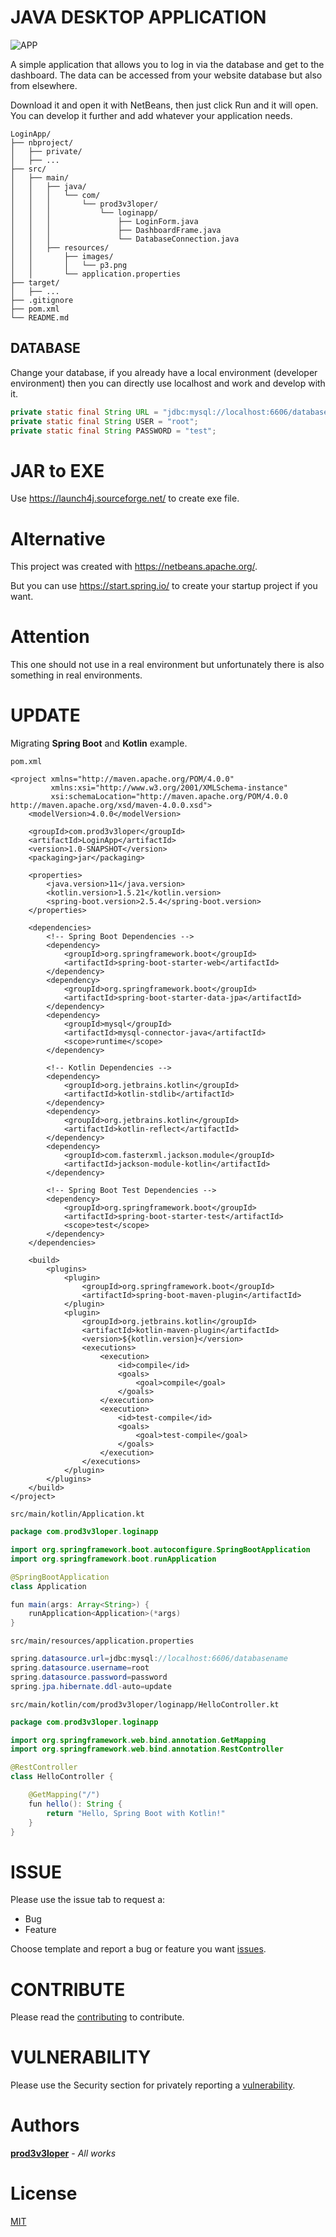 # JAVA DESKTOP APPLICATION

![APP](https://raw.githubusercontent.com/prod3v3loper/java-desktop-website-app/main/src/main/resources/images/p3-app.PNG?token=GHSAT0AAAAAACSRTP633NYHX44TT5I32DZ2ZSMJNPQ "Application")

A simple application that allows you to log in via the database and get to the dashboard. The data can be accessed from your website database but also from elsewhere.

Download it and open it with NetBeans, then just click Run and it will open. You can develop it further and add whatever your application needs.

```
LoginApp/
├── nbproject/
│   ├── private/
│   ├── ...
├── src/
│   ├── main/
│   │   ├── java/
│   │   │   └── com/
│   │   │       └── prod3v3loper/
│   │   │           └── loginapp/
│   │   │               ├── LoginForm.java
│   │   │               ├── DashboardFrame.java
│   │   │               └── DatabaseConnection.java
│   │   ├── resources/
│   │       ├── images/
│   │       │   └── p3.png
│   │       └── application.properties
├── target/
│   ├── ...
├── .gitignore
├── pom.xml
└── README.md
```

## DATABASE

Change your database, if you already have a local environment (developer environment) then you can directly use localhost and work and develop with it.

```java
private static final String URL = "jdbc:mysql://localhost:6606/databasename";
private static final String USER = "root";
private static final String PASSWORD = "test";
```

# JAR to EXE

Use https://launch4j.sourceforge.net/ to create exe file.

# Alternative

This project was created with https://netbeans.apache.org/.

But you can use https://start.spring.io/ to create your startup project if you want.

# Attention

This one should not use in a real environment but unfortunately there is also something in real environments.

# UPDATE

Migrating **Spring Boot** and **Kotlin** example.

`pom.xml`

```
<project xmlns="http://maven.apache.org/POM/4.0.0"
         xmlns:xsi="http://www.w3.org/2001/XMLSchema-instance"
         xsi:schemaLocation="http://maven.apache.org/POM/4.0.0 http://maven.apache.org/xsd/maven-4.0.0.xsd">
    <modelVersion>4.0.0</modelVersion>

    <groupId>com.prod3v3loper</groupId>
    <artifactId>LoginApp</artifactId>
    <version>1.0-SNAPSHOT</version>
    <packaging>jar</packaging>

    <properties>
        <java.version>11</java.version>
        <kotlin.version>1.5.21</kotlin.version>
        <spring-boot.version>2.5.4</spring-boot.version>
    </properties>

    <dependencies>
        <!-- Spring Boot Dependencies -->
        <dependency>
            <groupId>org.springframework.boot</groupId>
            <artifactId>spring-boot-starter-web</artifactId>
        </dependency>
        <dependency>
            <groupId>org.springframework.boot</groupId>
            <artifactId>spring-boot-starter-data-jpa</artifactId>
        </dependency>
        <dependency>
            <groupId>mysql</groupId>
            <artifactId>mysql-connector-java</artifactId>
            <scope>runtime</scope>
        </dependency>

        <!-- Kotlin Dependencies -->
        <dependency>
            <groupId>org.jetbrains.kotlin</groupId>
            <artifactId>kotlin-stdlib</artifactId>
        </dependency>
        <dependency>
            <groupId>org.jetbrains.kotlin</groupId>
            <artifactId>kotlin-reflect</artifactId>
        </dependency>
        <dependency>
            <groupId>com.fasterxml.jackson.module</groupId>
            <artifactId>jackson-module-kotlin</artifactId>
        </dependency>

        <!-- Spring Boot Test Dependencies -->
        <dependency>
            <groupId>org.springframework.boot</groupId>
            <artifactId>spring-boot-starter-test</artifactId>
            <scope>test</scope>
        </dependency>
    </dependencies>

    <build>
        <plugins>
            <plugin>
                <groupId>org.springframework.boot</groupId>
                <artifactId>spring-boot-maven-plugin</artifactId>
            </plugin>
            <plugin>
                <groupId>org.jetbrains.kotlin</groupId>
                <artifactId>kotlin-maven-plugin</artifactId>
                <version>${kotlin.version}</version>
                <executions>
                    <execution>
                        <id>compile</id>
                        <goals>
                            <goal>compile</goal>
                        </goals>
                    </execution>
                    <execution>
                        <id>test-compile</id>
                        <goals>
                            <goal>test-compile</goal>
                        </goals>
                    </execution>
                </executions>
            </plugin>
        </plugins>
    </build>
</project>
```

`src/main/kotlin/Application.kt`

```java
package com.prod3v3loper.loginapp

import org.springframework.boot.autoconfigure.SpringBootApplication
import org.springframework.boot.runApplication

@SpringBootApplication
class Application

fun main(args: Array<String>) {
    runApplication<Application>(*args)
}
```

`src/main/resources/application.properties`

```java
spring.datasource.url=jdbc:mysql://localhost:6606/databasename
spring.datasource.username=root
spring.datasource.password=password
spring.jpa.hibernate.ddl-auto=update
```

`src/main/kotlin/com/prod3v3loper/loginapp/HelloController.kt`

```java
package com.prod3v3loper.loginapp

import org.springframework.web.bind.annotation.GetMapping
import org.springframework.web.bind.annotation.RestController

@RestController
class HelloController {

    @GetMapping("/")
    fun hello(): String {
        return "Hello, Spring Boot with Kotlin!"
    }
}
```

# ISSUE

Please use the issue tab to request a:

* Bug
* Feature

Choose template and report a bug or feature you want [issues](https://github.com/prod3v3loper/java-desktop-website-app/issues).

# CONTRIBUTE

Please read the [contributing](https://github.com/prod3v3loper/java-desktop-website-app/blob/master/.github/CONTRIBUTING.md) to contribute.

# VULNERABILITY

Please use the Security section for privately reporting a [vulnerability](https://github.com/prod3v3loper/java-desktop-website-app/security).

# Authors

**[prod3v3loper](https://www.prod3v3loper.com)** - _All works_

# License

[MIT](https://github.com/prod3v3loper/java-desktop-website-app/blob/master/LICENSE)
